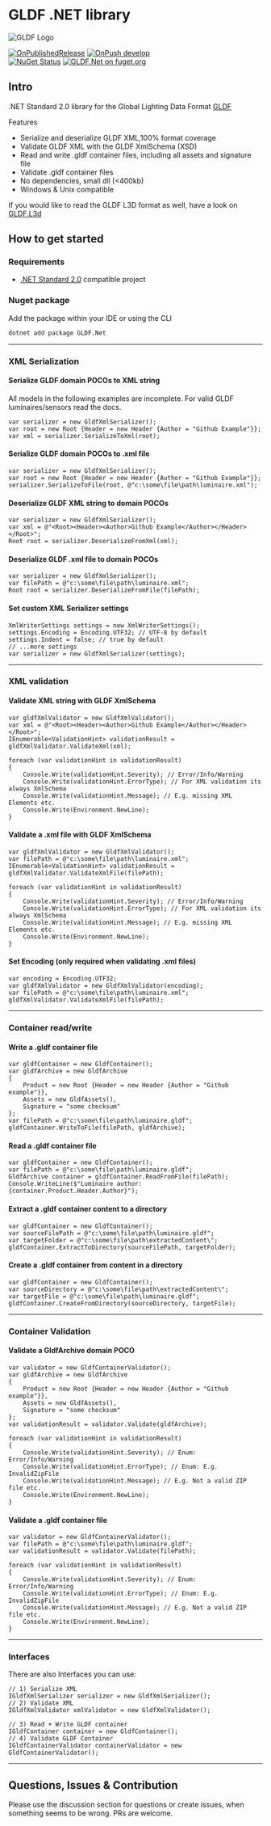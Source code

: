 # GLDF .NET library

![GLDF Logo](/img/logo.png)

[![OnPublishedRelease](https://github.com/globallightingdata/gldf.net/actions/workflows/OnPublishedRelease.yml/badge.svg)](https://github.com/globallightingdata/gldf.net/actions/workflows/OnPublishedRelease.yml) [![OnPush develop](https://github.com/globallightingdata/gldf.net/actions/workflows/OnPushDevelop.yml/badge.svg)](https://github.com/globallightingdata/gldf.net/actions/workflows/OnPushDevelop.yml)  
[![NuGet Status](https://img.shields.io/nuget/v/GLDF.Net.svg)](https://www.nuget.org/packages/GLDF.Net/) [![GLDF.Net on fuget.org](https://www.fuget.org/packages/GLDF.Net/badge.svg)](https://www.fuget.org/packages/GLDF.Net)

## Intro

.NET Standard 2.0 library for the Global Lighting Data Format [GLDF](https://gldf.io)

Features

- Serialize and deserialize GLDF XML,100% format coverage
- Validate GLDF XML with the GLDF XmlSchema (XSD)
- Read and write .gldf container files, including all assets and signature file
- Validate .gldf container files
- No dependencies, small dll (<400kb)
- Windows & Unix compatible

If you would like to read the GLDF L3D format as well, have a look on [GLDF.L3d](https://github.com/globallightingdata/l3d.net)

## How to get started

### Requirements

- [.NET Standard 2.0](https://docs.microsoft.com/de-de/dotnet/standard/net-standard) compatible project

### Nuget package

Add the package within your IDE or using the CLI

```bash
dotnet add package GLDF.Net
```

---

### XML Serialization

#### Serialize GLDF domain POCOs to XML string

All models in the following examples are incomplete. For valid GLDF luminaires/sensors read the docs.

```CSharp
var serializer = new GldfXmlSerializer();
var root = new Root {Header = new Header {Author = "Github Example"}};
var xml = serializer.SerializeToXml(root);
```

#### Serialize GLDF domain POCOs to .xml file

```CSharp
var serializer = new GldfXmlSerializer();
var root = new Root {Header = new Header {Author = "Github Example"}};
serializer.SerializeToFile(root, @"c:\some\file\path\luminaire.xml");
```

#### Deserialize GLDF XML string to domain POCOs

```CSharp
var serializer = new GldfXmlSerializer();
var xml = @"<Root><Header><Author>Github Example</Author></Header></Root>";
Root root = serializer.DeserializeFromXml(xml);
```

#### Deserialize GLDF .xml file to domain POCOs

```CSharp
var serializer = new GldfXmlSerializer();
var filePath = @"c:\some\file\path\luminaire.xml";
Root root = serializer.DeserializeFromFile(filePath);
```

#### Set custom XML Serializer settings

```CSharp
XmlWriterSettings settings = new XmlWriterSettings();
settings.Encoding = Encoding.UTF32; // UTF-8 by default
settings.Indent = false; // true by default
// ...more settings
var serializer = new GldfXmlSerializer(settings);
```

---

### XML validation

#### Validate XML string with GLDF XmlSchema

```CSharp
var gldfXmlValidator = new GldfXmlValidator();
var xml = @"<Root><Header><Author>Github Example</Author></Header></Root>";
IEnumerable<ValidationHint> validationResult = gldfXmlValidator.ValidateXml(xml);

foreach (var validationHint in validationResult)
{
    Console.Write(validationHint.Severity); // Error/Info/Warning
    Console.Write(validationHint.ErrorType); // For XML validation its always XmlSchema
    Console.Write(validationHint.Message); // E.g. missing XML Elements etc.
    Console.Write(Environment.NewLine);
}
```

#### Validate a .xml file with GLDF XmlSchema

```CSharp
var gldfXmlValidator = new GldfXmlValidator();
var filePath = @"c:\some\file\path\luminaire.xml";
IEnumerable<ValidationHint> validationResult = gldfXmlValidator.ValidateXmlFile(filePath);

foreach (var validationHint in validationResult)
{
    Console.Write(validationHint.Severity); // Error/Info/Warning
    Console.Write(validationHint.ErrorType); // For XML validation its always XmlSchema
    Console.Write(validationHint.Message); // E.g. missing XML Elements etc.
    Console.Write(Environment.NewLine);
}
```

#### Set Encoding (only required when validating .xml files)

```CSharp
var encoding = Encoding.UTF32;
var gldfXmlValidator = new GldfXmlValidator(encoding);
var filePath = @"c:\some\file\path\luminaire.xml";
gldfXmlValidator.ValidateXmlFile(filePath);
```

---

### Container read/write

#### Write a .gldf container file

```CSharp
var gldfContainer = new GldfContainer();
var gldfArchive = new GldfArchive
{
    Product = new Root {Header = new Header {Author = "Github example"}},
    Assets = new GldfAssets(),
    Signature = "some checksum"
};
var filePath = @"c:\some\file\path\luminaire.gldf";
gldfContainer.WriteToFile(filePath, gldfArchive);
```

#### Read a .gldf container file

```CSharp
var gldfContainer = new GldfContainer();
var filePath = @"c:\some\file\path\luminaire.gldf";
GldfArchive container = gldfContainer.ReadFromFile(filePath);
Console.WriteLine($"Luminaire author: {container.Product.Header.Author}");
```

#### Extract a .gldf container content to a directory

```CSharp
var gldfContainer = new GldfContainer();
var sourceFilePath = @"c:\some\file\path\luminaire.gldf";
var targetFolder = @"c:\some\file\path\extractedContent\";
gldfContainer.ExtractToDirectory(sourceFilePath, targetFolder);
```

#### Create a .gldf container from content in a directory

```CSharp
var gldfContainer = new GldfContainer();
var sourceDirectory = @"c:\some\file\path\extractedContent\";
var targetFile = @"c:\some\file\path\luminaire.gldf";
gldfContainer.CreateFromDirectory(sourceDirectory, targetFile);
```

---

### Container Validation

#### Validate a GldfArchive domain POCO

```CSharp
var validator = new GldfContainerValidator();
var gldfArchive = new GldfArchive
{
    Product = new Root {Header = new Header {Author = "Github example"}},
    Assets = new GldfAssets(),
    Signature = "some checksum"
};
var validationResult = validator.Validate(gldfArchive);

foreach (var validationHint in validationResult)
{
    Console.Write(validationHint.Severity); // Enum: Error/Info/Warning
    Console.Write(validationHint.ErrorType); // Enum: E.g. InvalidZipFile
    Console.Write(validationHint.Message); // E.g. Not a valid ZIP file etc.
    Console.Write(Environment.NewLine);
}
```

#### Validate a .gldf container file

```CSharp
var validator = new GldfContainerValidator();
var filePath = @"c:\some\file\path\luminaire.gldf";
var validationResult = validator.Validate(filePath);

foreach (var validationHint in validationResult)
{
    Console.Write(validationHint.Severity); // Enum: Error/Info/Warning
    Console.Write(validationHint.ErrorType); // Enum: E.g. InvalidZipFile
    Console.Write(validationHint.Message); // E.g. Not a valid ZIP file etc.
    Console.Write(Environment.NewLine);
}
```

---

### Interfaces

There are also Interfaces you can use:

```CSharp
// 1) Serialize XML
IGldfXmlSerializer serializer = new GldfXmlSerializer();
// 2) Validate XML
IGldfXmlValidator xmlValidator = new GldfXmlValidator();

// 3) Read + Write GLDF container
IGldfContainer container = new GldfContainer();
// 4) Validate GLDF Container
IGldfContainerValidator containerValidator = new GldfContainerValidator();
```

---

## Questions, Issues & Contribution

Please use the discussion section for questions or create issues, when something seems to be wrong. PRs are welcome.
